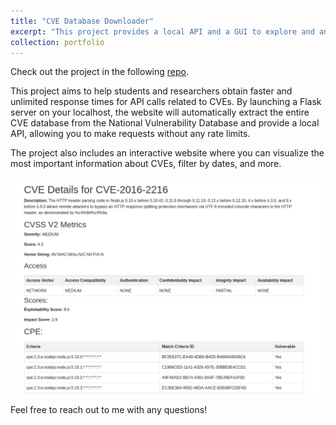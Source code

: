 ```yaml
---
title: "CVE Database Downloader"
excerpt: "This project provides a local API and a GUI to explore and analyze the entire CVE database from NIST. <br/><img src='/images/portfolio/landing_page.png' class='object-fit-cover bordered-img' style='width: 550px; height:300px;'>"
collection: portfolio
---
```


Check out the project in the following [repo](https://github.com/Enrique720/CVE_Database_API).

This project aims to help students and researchers obtain faster and unlimited response times for API calls related to CVEs. By launching a Flask server on your localhost, the website will automatically extract the entire CVE database from the National Vulnerability Database and provide a local API, allowing you to make requests without any rate limits.

The project also includes an interactive website where you can visualize the most important information about CVEs, filter by dates, and more.

![CVE Image](/images/portfolio/CVE.png "CVE")

Feel free to reach out to me with any questions!